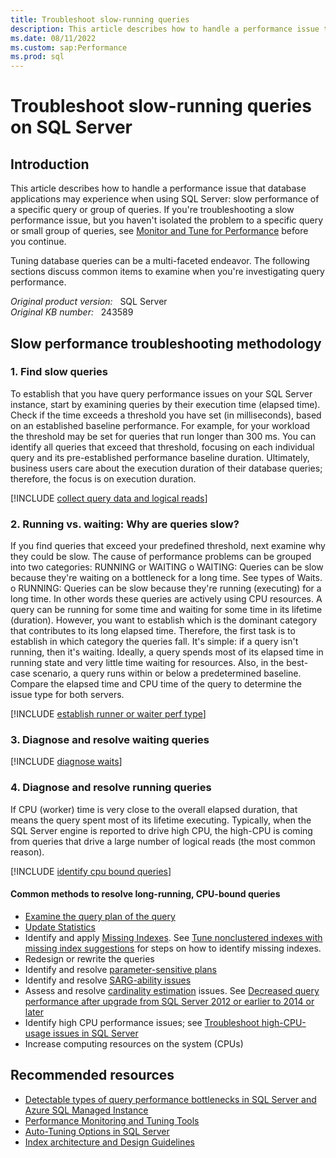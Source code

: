 ```yaml
---
title: Troubleshoot slow-running queries
description: This article describes how to handle a performance issue that applications may experience when using SQL Server.
ms.date: 08/11/2022
ms.custom: sap:Performance
ms.prod: sql
---
```

# Troubleshoot slow-running queries on SQL Server

## Introduction

This article describes how to handle a performance issue that database applications may experience when using SQL Server: slow performance of a specific query or group of queries. If you're troubleshooting a slow performance issue, but you haven't isolated the problem to a specific query or small group of queries, see [Monitor and Tune for Performance](/sql/relational-databases/performance/monitor-and-tune-for-performance) before you continue.

Tuning database queries can be a multi-faceted endeavor. The following sections discuss common items to examine when you're investigating query performance.

_Original product version:_ &nbsp; SQL Server  
_Original KB number:_ &nbsp; 243589

## Slow performance troubleshooting methodology

### 1. Find slow queries

To establish that you have query performance issues on your SQL Server instance, start by examining queries by their execution time (elapsed time). Check if the time exceeds a threshold you have set (in milliseconds), based on an established baseline performance. For example, for your workload the threshold may be set for queries that run longer than 300 ms. You can identify all queries that exceed that threshold, focusing on each individual query and its pre-established performance baseline duration. Ultimately, business users care about the execution duration of their database queries; therefore, the focus is on execution duration.

[!INCLUDE [collect query data and logical reads](../includes/performance/collect-cpu-time-elapsed-time-logical-reads.md)]


### 2. Running vs. waiting: Why are queries slow?

If you find queries that exceed your predefined threshold, next examine why they could be slow. The cause of performance problems can be grouped into two categories: RUNNING or WAITING
o	WAITING: Queries can be slow because they're waiting on a bottleneck for a long time. See types of Waits.
o	RUNNING: Queries can be slow because they're running (executing) for a long time. In other words these queries are actively using CPU resources.
A query can be running for some time and waiting for some time in its lifetime (duration). However, you want to establish which is the dominant category that contributes to its long elapsed time. Therefore, the first task is to establish in which category the queries fall. 
It's simple: if a query isn't running, then it's waiting. Ideally, a query spends most of its elapsed time in running state and very little time waiting for resources. Also, in the best-case scenario, a query runs within or below a predetermined baseline. Compare the elapsed time and CPU time of the query to determine the issue type for both servers.

[!INCLUDE [establish runner or waiter perf type](../includes/performance/establish-runner-waiter-perf-type.md)]


### 3. Diagnose and resolve waiting queries

[!INCLUDE [diagnose waits](../includes/performance/diagnose-waits-or-bottlenecks.md)]



### 4. Diagnose and resolve running queries

If CPU (worker) time is very close to the overall elapsed duration, that means the query spent most of its lifetime executing. Typically, when the SQL Server engine is reported to drive high CPU, the high-CPU is coming from queries that drive a large number of logical reads (the most common reason). 

[!INCLUDE [identify cpu bound queries](../includes/performance/identify-cpu-bound-queries.md)]


#### Common methods to resolve long-running, CPU-bound queries

-	[Examine the query plan of the query](/sql/relational-databases/performance/display-an-actual-execution-plan)
- [Update Statistics](/sql/t-sql/statements/update-statistics-transact-sql)
- Identify and apply [Missing Indexes](/sql/relational-databases/system-dynamic-management-views/sys-dm-db-missing-index-details-transact-sq). See [Tune nonclustered indexes with missing index suggestions](/sql/relational-databases/indexes/tune-nonclustered-missing-index-suggestions) for steps on how to identify missing indexes.
- Redesign or rewrite the queries
- Identify and resolve [parameter-sensitive plans](troubleshoot-high-cpu-usage-issues.md#step-5-investigate-and-resolve-parameter-sensitive-issues)
- Identify and resolve [SARG-ability issues](troubleshoot-high-cpu-usage-issues.md#step-6-investigate-and-resolve-sargability-issues)
- Assess and resolve [cardinality estimation](/sql/relational-databases/performance/cardinality-estimation-sql-server) issues. See [Decreased query performance after upgrade from SQL Server 2012 or earlier to 2014 or later](decreased-query-perf-after-upgrade.md)
- Identify high CPU performance issues; see [Troubleshoot high-CPU-usage issues in SQL Server](troubleshoot-high-cpu-usage-issues.md)
- Increase computing resources on the system (CPUs)

## Recommended resources
- [Detectable types of query performance bottlenecks in SQL Server and Azure SQL Managed Instance](/azure/azure-sql/managed-instance/identify-query-performance-issues)
- [Performance Monitoring and Tuning Tools](/sql/relational-databases/performance/performance-monitoring-and-tuning-tools)
- [Auto-Tuning Options in SQL Server](/sql/relational-databases/automatic-tuning/automatic-tuning)
- [Index architecture and Design Guidelines](/sql/relational-databases/sql-server-index-design-guide#General_Design)
